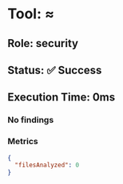 # Tool: ≈
## Role: security
## Status: ✅ Success
## Execution Time: 0ms

### No findings

### Metrics
```json
{
  "filesAnalyzed": 0
}
```

